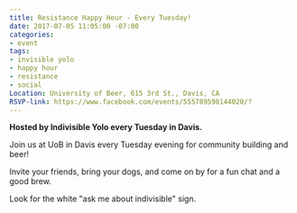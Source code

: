 ```yaml
---
title: Resistance Happy Hour - Every Tuesday!
date: 2017-07-05 11:05:00 -07:00
categories:
- event
tags:
- invisible yolo
- happy hour
- resistance
- social
Location: University of Beer, 615 3rd St., Davis, CA
RSVP-link: https://www.facebook.com/events/555789598144020/?
---
```


**Hosted by Indivisible Yolo every Tuesday in Davis.**

Join us at UoB in Davis every Tuesday evening for community building and beer! 

Invite your friends, bring your dogs, and come on by for a fun chat and a good brew. 

Look for the white "ask me about indivisible" sign.